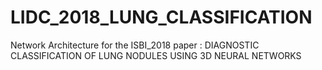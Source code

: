 # LIDC_2018_LUNG_CLASSIFICATION
Network Architecture for the ISBI_2018 paper : DIAGNOSTIC CLASSIFICATION OF LUNG NODULES USING 3D NEURAL NETWORKS 
